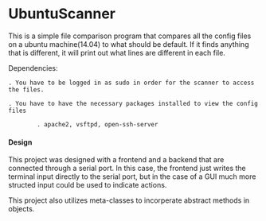 # UbuntuScanner
This is a simple file comparison program that compares all the config files on a ubuntu machine(14.04) to what should be default. If it finds anything that is different, it will print out what lines are different in each file.

Dependencies:

	. You have to be logged in as sudo in order for the scanner to access the files.
	
	. You have to have the necessary packages installed to view the config files
	
			. apache2, vsftpd, open-ssh-server
			
<h4>Design</h4>
<p>
This project was designed with a frontend and a backend that are connected through a serial port. In this case, the frontend just writes the terminal input directly to the serial port, but in the case of a GUI much more structed input could be used to indicate actions.

This project also utilizes meta-classes to incorperate abstract methods in objects.
</p>
